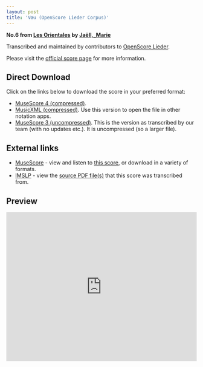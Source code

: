 ```yaml
---
layout: post
title: 'Vœu (OpenScore Lieder Corpus)'
---
```


__No.6 from [Les Orientales](https://fourscoreandmore.org/openscore/lieder/Ja%C3%ABll,_Marie/Les_Orientales/) by [Jaëll,_Marie](https://fourscoreandmore.org/openscore/lieder/Ja%C3%ABll,_Marie)__

Transcribed and maintained by contributors to [OpenScore Lieder].

Please visit the [official score page] for more information.

[official score page]: https://musescore.com/openscore-lieder-corpus/scores/5906774
[OpenScore Lieder]: https://musescore.com/openscore-lieder-corpus

## Direct Download

Click on the links below to download the score in your preferred format:
- [MuseScore 4 (compressed)](https://fourscoreandmore.org/openscore/lieder/Ja%C3%ABll,_Marie/Les_Orientales/6_V%C5%93u.mscz).
- [MusicXML (compressed)](https://fourscoreandmore.org/openscore/lieder/Ja%C3%ABll,_Marie/Les_Orientales/6_V%C5%93u.mxl). Use this version to open the file in other notation apps.
- [MuseScore 3 (uncompressed)](https://raw.githubusercontent.com/OpenScore/Lieder/refs/heads/main/scores/Ja%C3%ABll,_Marie/Les_Orientales/6_V%C5%93u/lc5906774.mscx). This is the version as transcribed by our team (with no updates etc.). It is uncompressed (so a larger file).

## External links

- [MuseScore] - view and listen to [this score][MuseScore], or download in a variety of formats.
- [IMSLP] - view the [source PDF file(s)][IMSLP] that this score was transcribed from.

[MuseScore]: https://musescore.com/score/5906774
[IMSLP]: https://imslp.org/wiki/Special:ReverseLookup/420543

## Preview

<iframe width="100%" height="394" src="https://musescore.com/openscore-lieder-corpus/scores/5906774/embed" frameborder="0" allowfullscreen allow="autoplay; fullscreen"></iframe>
